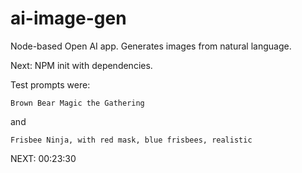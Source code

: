 # ai-image-gen

Node-based Open AI app. Generates images from natural language.

Next: NPM init with dependencies.

Test prompts were:

`Brown Bear Magic the Gathering`

and

`Frisbee Ninja, with red mask, blue frisbees, realistic`

NEXT: 00:23:30
